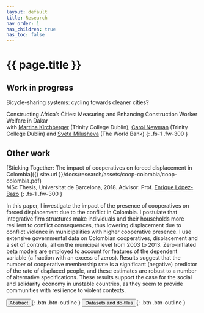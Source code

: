 ```yaml
---
layout: default
title: Research
nav_order: 1
has_children: true
has_toc: false
---
```


# {{ page.title }}

## Work in progress

Bicycle-sharing systems: cycling towards cleaner cities?

Constructing Africa’s Cities: Measuring and Enhancing Construction Worker Welfare in Dakar<br/>
with [Martina Kirchberger](https://sites.google.com/site/mkirchberger/home) (Trinity College Dublin), [Carol Newman](https://www.carolnewman.ie/) (Trinity College Dublin) and [Sveta Milusheva](https://www.svetamilusheva.com/) (The World Bank)
{: .fs-1 .fw-300 }


## Other work

[Sticking Together: The impact of cooperatives on forced displacement in Colombia]({{ site.url }}/docs/research/assets/coop-colombia/coop-colombia.pdf)<br/>
MSc Thesis, Universitat de Barcelona, 2018. Advisor: Prof. [Enrique López-Bazo](https://ideas.repec.org/e/plo11.html)
{: .fs-1 .fw-300 }

<span id="dots"> </span><span id="abst">In this paper, I investigate the impact of the presence of cooperatives on forced displacement due to the conflict in Colombia. I postulate that integrative firm structures make individuals and their households more resilient to conflict consequences, thus lowering displacement due to conflict violence in municipalities with higher cooperative presence. I use extensive governmental data on Colombian cooperatives, displacement and a set of controls, all on the municipal level from 2003 to 2013. Zero-inflated beta models are employed to account for features of the dependent variable (a fraction with an excess of zeros). Results suggest that the number of cooperative membership rate is a significant (negative) predictor of the rate of displaced people, and these estimates are robust to a number of alternative specifications. These results support the case for the social and solidarity economy in unstable countries, as they seem to provide communities with resilience to violent contexts.</span>

<span class="fs-3">
<button onclick="btn_abst()" id="btn_abst">Abstract</button>{: .btn .btn-outline }
<button onclick="window.location.href = 'datasets_do.html#sticking-together-the-impact-of-cooperatives-on-forced-displacement-in-colombia';">Datasets and do-files</button>{: .btn .btn-outline }
</span>